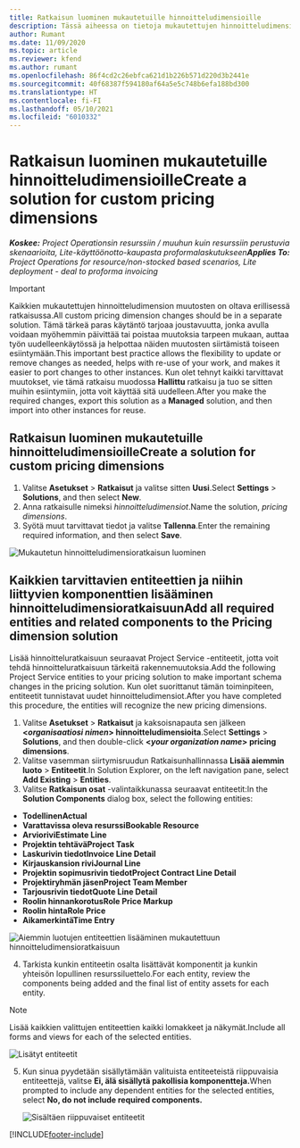```yaml
---
title: Ratkaisun luominen mukautetuille hinnoitteludimensioille
description: Tässä aiheessa on tietoja mukautettujen hinnoitteludimensioiden luomisesta.
author: Rumant
ms.date: 11/09/2020
ms.topic: article
ms.reviewer: kfend
ms.author: rumant
ms.openlocfilehash: 86f4cd2c26ebfca621d1b226b571d220d3b2441e
ms.sourcegitcommit: 40f68387f594180af64a5e5c748b6efa188bd300
ms.translationtype: HT
ms.contentlocale: fi-FI
ms.lasthandoff: 05/10/2021
ms.locfileid: "6010332"
---
```

# <a name="create-a-solution-for-custom-pricing-dimensions"></a><span data-ttu-id="3a8f4-103">Ratkaisun luominen mukautetuille hinnoitteludimensioille</span><span class="sxs-lookup"><span data-stu-id="3a8f4-103">Create a solution for custom pricing dimensions</span></span>

 <span data-ttu-id="3a8f4-104">_**Koskee:** Project Operationsin resurssiin / muuhun kuin resurssiin perustuvia skenaarioita, Lite-käyttöönotto-kaupasta proformalaskutukseen_</span><span class="sxs-lookup"><span data-stu-id="3a8f4-104">_**Applies To:** Project Operations for resource/non-stocked based scenarios, Lite deployment - deal to proforma invoicing_</span></span> 

>[!IMPORTANT]
><span data-ttu-id="3a8f4-105">Kaikkien mukautettujen hinnoitteludimension muutosten on oltava erillisessä ratkaisussa.</span><span class="sxs-lookup"><span data-stu-id="3a8f4-105">All custom pricing dimension changes should be in a separate solution.</span></span> <span data-ttu-id="3a8f4-106">Tämä tärkeä paras käytäntö tarjoaa joustavuutta, jonka avulla voidaan myöhemmin päivittää tai poistaa muutoksia tarpeen mukaan, auttaa työn uudelleenkäytössä ja helpottaa näiden muutosten siirtämistä toiseen esiintymään.</span><span class="sxs-lookup"><span data-stu-id="3a8f4-106">This important best practice allows the flexibility to update or remove changes as needed, helps with re-use of your work, and makes it easier to port changes to other instances.</span></span> <span data-ttu-id="3a8f4-107">Kun olet tehnyt kaikki tarvittavat muutokset, vie tämä ratkaisu muodossa **Hallittu** ratkaisu ja tuo se sitten muihin esiintymiin, jotta voit käyttää sitä uudelleen.</span><span class="sxs-lookup"><span data-stu-id="3a8f4-107">After you make the required changes, export this solution as a **Managed** solution, and then import into other instances for reuse.</span></span>

## <a name="create-a-solution-for-custom-pricing-dimensions"></a><span data-ttu-id="3a8f4-108">Ratkaisun luominen mukautetuille hinnoitteludimensioille</span><span class="sxs-lookup"><span data-stu-id="3a8f4-108">Create a solution for custom pricing dimensions</span></span>

1.  <span data-ttu-id="3a8f4-109">Valitse **Asetukset** > **Ratkaisut** ja valitse sitten **Uusi**.</span><span class="sxs-lookup"><span data-stu-id="3a8f4-109">Select **Settings** > **Solutions**, and then select **New**.</span></span>
2.  <span data-ttu-id="3a8f4-110">Anna ratkaisulle nimeksi *<your organization name> hinnoitteludimensiot*.</span><span class="sxs-lookup"><span data-stu-id="3a8f4-110">Name the solution, *<your organization name> pricing dimensions*.</span></span>
3. <span data-ttu-id="3a8f4-111">Syötä muut tarvittavat tiedot ja valitse **Tallenna**.</span><span class="sxs-lookup"><span data-stu-id="3a8f4-111">Enter the remaining required information, and then select **Save**.</span></span>

  ![Mukautetun hinnoitteludimensioratkaisun luominen](./media/Creation-of-custom-pricing-dimension-solution.png)
 
## <a name="add-all-required-entities-and-related-components-to-the-pricing-dimension-solution"></a><span data-ttu-id="3a8f4-113">Kaikkien tarvittavien entiteettien ja niihin liittyvien komponenttien lisääminen hinnoitteludimensioratkaisuun</span><span class="sxs-lookup"><span data-stu-id="3a8f4-113">Add all required entities and related components to the Pricing dimension solution</span></span>

<span data-ttu-id="3a8f4-114">Lisää hinnoitteluratkaisuun seuraavat Project Service -entiteetit, jotta voit tehdä hinnoitteluratkaisuun tärkeitä rakennemuutoksia.</span><span class="sxs-lookup"><span data-stu-id="3a8f4-114">Add the following Project Service entities to your pricing solution to make important schema changes in the pricing solution.</span></span> <span data-ttu-id="3a8f4-115">Kun olet suorittanut tämän toiminpiteen, entiteetit tunnistavat uudet hinnoitteludimensiot.</span><span class="sxs-lookup"><span data-stu-id="3a8f4-115">After you have completed this procedure, the entities will recognize the new pricing dimensions.</span></span>

1.  <span data-ttu-id="3a8f4-116">Valitse **Asetukset** > **Ratkaisut** ja kaksoisnapauta sen jälkeen **<*organisaatiosi nimen*> hinnoitteludimensioita**.</span><span class="sxs-lookup"><span data-stu-id="3a8f4-116">Select **Settings** > **Solutions**, and then double-click **<*your organization name*> pricing dimensions**.</span></span>
2.  <span data-ttu-id="3a8f4-117">Valitse vasemman siirtymisruudun Ratkaisunhallinnassa **Lisää aiemmin luoto** > **Entiteetit**.</span><span class="sxs-lookup"><span data-stu-id="3a8f4-117">In Solution Explorer, on the left navigation pane, select **Add Existing** > **Entities**.</span></span>
3.  <span data-ttu-id="3a8f4-118">Valitse **Ratkaisun osat** -valintaikkunassa seuraavat entiteetit:</span><span class="sxs-lookup"><span data-stu-id="3a8f4-118">In the **Solution Components** dialog box, select the following entities:</span></span>
 
   - <span data-ttu-id="3a8f4-119">**Todellinen**</span><span class="sxs-lookup"><span data-stu-id="3a8f4-119">**Actual**</span></span>
   - <span data-ttu-id="3a8f4-120">**Varattavissa oleva resurssi**</span><span class="sxs-lookup"><span data-stu-id="3a8f4-120">**Bookable Resource**</span></span>
   - <span data-ttu-id="3a8f4-121">**Arviorivi**</span><span class="sxs-lookup"><span data-stu-id="3a8f4-121">**Estimate Line**</span></span>
   - <span data-ttu-id="3a8f4-122">**Projektin tehtävä**</span><span class="sxs-lookup"><span data-stu-id="3a8f4-122">**Project Task**</span></span>
   - <span data-ttu-id="3a8f4-123">**Laskurivin tiedot**</span><span class="sxs-lookup"><span data-stu-id="3a8f4-123">**Invoice Line Detail**</span></span>
   - <span data-ttu-id="3a8f4-124">**Kirjauskansion rivi**</span><span class="sxs-lookup"><span data-stu-id="3a8f4-124">**Journal Line**</span></span>
   - <span data-ttu-id="3a8f4-125">**Projektin sopimusrivin tiedot**</span><span class="sxs-lookup"><span data-stu-id="3a8f4-125">**Project Contract Line Detail**</span></span>
   - <span data-ttu-id="3a8f4-126">**Projektiryhmän jäsen**</span><span class="sxs-lookup"><span data-stu-id="3a8f4-126">**Project Team Member**</span></span>
   - <span data-ttu-id="3a8f4-127">**Tarjousrivin tiedot**</span><span class="sxs-lookup"><span data-stu-id="3a8f4-127">**Quote Line Detail**</span></span>
   - <span data-ttu-id="3a8f4-128">**Roolin hinnankorotus**</span><span class="sxs-lookup"><span data-stu-id="3a8f4-128">**Role Price Markup**</span></span>
   - <span data-ttu-id="3a8f4-129">**Roolin hinta**</span><span class="sxs-lookup"><span data-stu-id="3a8f4-129">**Role Price**</span></span>
   - <span data-ttu-id="3a8f4-130">**Aikamerkintä**</span><span class="sxs-lookup"><span data-stu-id="3a8f4-130">**Time Entry**</span></span>
 
   ![Aiemmin luotujen entiteettien lisääminen mukautettuun hinnoitteludimensioratkaisuun](./media/Existing-entities-to-PD-solution.png)
 
 4. <span data-ttu-id="3a8f4-132">Tarkista kunkin entiteetin osalta lisättävät komponentit ja kunkin yhteisön lopullinen resurssiluettelo.</span><span class="sxs-lookup"><span data-stu-id="3a8f4-132">For each entity, review the components being added and the final list of entity assets for each entity.</span></span> 

   >[!NOTE]
   > <span data-ttu-id="3a8f4-133">Lisää kaikkien valittujen entiteettien kaikki lomakkeet ja näkymät.</span><span class="sxs-lookup"><span data-stu-id="3a8f4-133">Include all forms and views for each of the selected entities.</span></span>

  ![Lisätyt entiteetit](./media/solution-component-selection.png)


5.  <span data-ttu-id="3a8f4-135">Kun sinua pyydetään sisällytämään valituista entiteeteistä riippuvaisia entiteettejä, valitse **Ei, älä sisällytä pakollisia komponentteja.**</span><span class="sxs-lookup"><span data-stu-id="3a8f4-135">When prompted to include any dependent entities for the selected entities, select **No, do not include required components.**</span></span>

    ![Sisältäen riippuvaiset entiteetit](./media/Do-not-include-required.png)


[!INCLUDE[footer-include](../includes/footer-banner.md)]